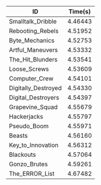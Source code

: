 |ID|Time(s)|
|-|-|
|Smalltalk_Dribble|4.46443|
|Rebooting_Rebels|4.51952|
|Byte_Mechanics|4.52753|
|Artful_Maneuvers|4.53332|
|The_Hit_Blunders|4.53541|
|Loose_Screws|4.53609|
|Computer_Crew|4.54101|
|Digitally_Destroyed|4.54330|
|Digital_Destroyers|4.54397|
|Grapevine_Squad|4.55679|
|Hackerjacks|4.55797|
|Pseudo_Boom|4.55971|
|Beasts|4.56160|
|Key_to_Innovation|4.56312|
|Blackouts|4.57064|
|Gonzo_Brutes|4.59261|
|The_ERROR_List|4.67482|
